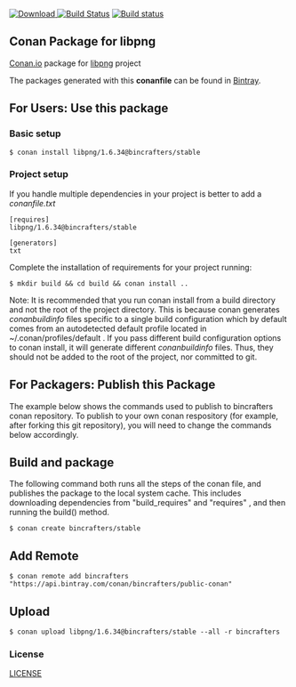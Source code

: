 [ ![Download](https://api.bintray.com/packages/bincrafters/public-conan/libpng%3Abincrafters/images/download.svg?version=1.6.34%3Astable) ](https://bintray.com/bincrafters/public-conan/libpng%3Abincrafters/1.6.34%3Astable/link)
[![Build Status](https://travis-ci.org/bincrafters/conan-libpng.svg?branch=stable%2F1.6.34)](https://travis-ci.org/bincrafters/conan-libpng)
[![Build status](https://ci.appveyor.com/api/projects/status/dx35hcljverrdpi5/branch/stable/1.6.34?svg=true)](https://ci.appveyor.com/project/BinCrafters/conan-libpng/branch/stable/1.6.34)

## Conan Package for libpng

[Conan.io](https://conan.io) package for [libpng](http://www.libpng.org/pub/png/libpng.html) project

The packages generated with this **conanfile** can be found in [Bintray](https://bintray.com/bincrafters/public-conan/libpng%3Abincrafters).

## For Users: Use this package

### Basic setup

    $ conan install libpng/1.6.34@bincrafters/stable

### Project setup

If you handle multiple dependencies in your project is better to add a *conanfile.txt*

    [requires]
    libpng/1.6.34@bincrafters/stable

    [generators]
    txt

Complete the installation of requirements for your project running:

    $ mkdir build && cd build && conan install ..

Note: It is recommended that you run conan install from a build directory and not the root of the project directory.  This is because conan generates *conanbuildinfo* files specific to a single build configuration which by default comes from an autodetected default profile located in ~/.conan/profiles/default .  If you pass different build configuration options to conan install, it will generate different *conanbuildinfo* files.  Thus, they should not be added to the root of the project, nor committed to git.

## For Packagers: Publish this Package

The example below shows the commands used to publish to bincrafters conan repository. To publish to your own conan respository (for example, after forking this git repository), you will need to change the commands below accordingly.

## Build and package

The following command both runs all the steps of the conan file, and publishes the package to the local system cache.  This includes downloading dependencies from "build_requires" and "requires" , and then running the build() method.

    $ conan create bincrafters/stable

## Add Remote

    $ conan remote add bincrafters "https://api.bintray.com/conan/bincrafters/public-conan"

## Upload

    $ conan upload libpng/1.6.34@bincrafters/stable --all -r bincrafters

### License
[LICENSE](LICENSE)
